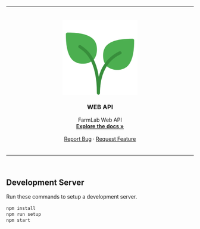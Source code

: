 <br/>

<table align="center"><tr><td align="center" width="9999">
  <br/><br/>
  <img src="https://raw.githubusercontent.com/jp19-lafa/Documentation/master/images/branding/plant_transparent.png" align="center" width="200" alt="Project icon">
  <h3 align="center" dir="center">WEB API</h3>

  <p align="center" dir="center">
   FarmLab Web API
    <br />
    <a href="wiki"><strong>Explore the docs »</strong></a>
    <br />
    <br />
    <a href="issues">Report Bug</a>
    ·
    <a href="issues">Request Feature</a>
  </p>
  <br/>
</td></tr></table>
<br/>
<h2>Development Server</h2>

Run these commands to setup a development server.

```
npm install
npm run setup
npm start
```
